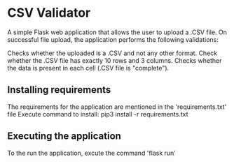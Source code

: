 # CSV Validator

A simple Flask web application that allows the user to upload a .CSV file. On successful file upload, the application performs the following validations:

Checks whether the uploaded is a .CSV and not any other format.
Check whether the .CSV file has exactly 10 rows and 3 columns.
Checks whether the data is present in each cell (.CSV file is "complete").

## Installing requirements
The requirements for the application are mentioned in the 'requirements.txt' file
Execute command to install:
        pip3 install -r requirements.txt

## Executing the application
To the run the application, excute the command 'flask run'
